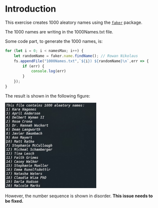 # Introduction
This exercise creates 1000 aleatory names using the [<code>faker</code>](https://www.npmjs.com/package/@faker-js/faker) package.

The 1000 names are writing in the 1000Names.txt file.

Some code part, to generate the 1000 names, is:

```js
for (let i = 0; i < namesMax; i++) {
    let randomName = faker.name.findName(); // Rowan Nikolaus
    fs.appendFile("1000Names.txt",`${i}) ${randomName}\n`,err => {
        if (err) {
            console.log(err)
        }
    });
}
```

The result is shown in the following figure:

<img src="./figures/1000_names_errors.jpg" width="300"/>

However, the number sequence is shown in disorder. 
**This issue needs to be fixed.**